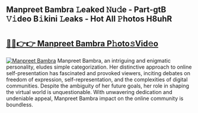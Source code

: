 ## Manpreet Bambra 𝙻eaked 𝙽u𝚍e - Part-gtB 𝚅𝚒deo B𝚒kini 𝙻eaks - Hot All 𝙿hotos H8uhR

# <h2><a href="http://ld0jnnv.urlbe.top/?page=Manpreet+Bambra">🔗🔗👉👉 Manpreet Bambra P𝚑oto𝚜Vid𝚎o</a></h2>

[![Manpreet Bambra](https://i.imgur.com/eBuTRDB.gif)](http://ld0jnnv.urlbe.top/?page=Manpreet+Bambra)
Manpreet Bambra, an intriguing and enigmatic personality, eludes simple categorization. Her distinctive approach to online self-presentation has fascinated and provoked viewers, inciting debates on freedom of expression, self-representation, and the complexities of digital communities. Despite the ambiguity of her future goals, her role in shaping the virtual world is unquestionable. With unwavering dedication and undeniable appeal, Manpreet Bambra impact on the online community is boundless.
